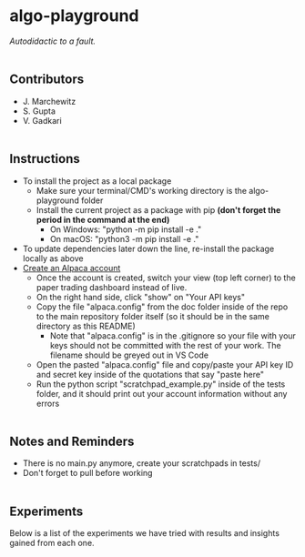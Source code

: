 # algo-playground #
*Autodidactic to a fault.*
<br><br>

## Contributors ##
* J. Marchewitz
* S. Gupta
* V. Gadkari
<br><br>

## Instructions ##
* To install the project as a local package
    * Make sure your terminal/CMD's working directory is the algo-playground folder
    * Install the current project as a package with pip **(don't forget the period in the command at the end)**
        * On Windows: "python -m pip install -e ."
        * On macOS: "python3 -m pip install -e ."
* To update dependencies later down the line, re-install the package locally as above
* [Create an Alpaca account](https://app.alpaca.markets/signup)
    * Once the account is created, switch your view (top left corner) to the paper trading dashboard instead of live.
    * On the right hand side, click "show" on "Your API keys"
    * Copy the file "alpaca.config" from the doc folder inside of the repo to the main repository folder itself (so it should be in the same directory as this README)
        * Note that "alpaca.config" is in the .gitignore so your file with your keys should not be committed with the rest of your work. The filename should be greyed out in VS Code
    * Open the pasted "alpaca.config" file and copy/paste your API key ID and secret key inside of the quotations that say "paste here"
    * Run the python script "scratchpad_example.py" inside of the tests folder, and it should print out your account information without any errors
<br><br>

## Notes and Reminders ##
* There is no main.py anymore, create your scratchpads in tests/
* Don't forget to pull before working
<br><br>

## Experiments ##
Below is a list of the experiments we have tried with results and insights gained from each one.
